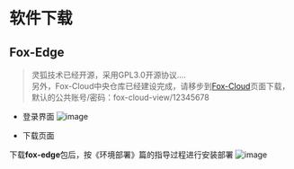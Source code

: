 # 软件下载

## Fox-Edge
>灵狐技术已经开源，采用GPL3.0开源协议....<br>
另外，Fox-Cloud中央仓库已经建设完成，请移步到[Fox-Cloud](http://cloud.fox-tech.cn)页面下载，<br>
默认的公共账号/密码：fox-cloud-view/12345678<br>

- 登录界面
![image](http://docs.fox-tech.cn/_images/fox-cloud-06.png)

- 下载页面

下载**fox-edge**包后，按《环境部署》篇的指导过程进行安装部署
![image](http://docs.fox-tech.cn/_images/fox-cloud-07.png)

